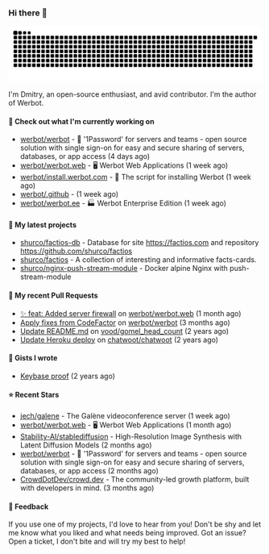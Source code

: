 ### Hi there 👋

![](https://github.com/shurco/shurco/raw/output/github-contribution-grid-snake.svg)

I'm Dmitry, an open-source enthusiast, and avid contributor. I'm the author of Werbot. 

#### 👷 Check out what I'm currently working on

- [werbot/werbot](https://github.com/werbot/werbot) - 🔑 &#39;1Password&#39; for servers and teams - open source solution with single sign-on for easy and secure sharing of servers, databases, or app access (4 days ago)
- [werbot/werbot.web](https://github.com/werbot/werbot.web) - 🖥  Werbot Web Applications (1 week ago)
- [werbot/install.werbot.com](https://github.com/werbot/install.werbot.com) - 🚀 The script for installing Werbot (1 week ago)
- [werbot/.github](https://github.com/werbot/.github) -  (1 week ago)
- [werbot/werbot.ee](https://github.com/werbot/werbot.ee) - 🏭 Werbot Enterprise Edition (1 week ago)

#### 🌱 My latest projects

- [shurco/factios-db](https://github.com/shurco/factios-db) - Database for site https://factios.com and repository https://github.com/shurco/factios
- [shurco/factios](https://github.com/shurco/factios) - A collection of interesting and informative facts-cards.
- [shurco/nginx-push-stream-module](https://github.com/shurco/nginx-push-stream-module) - Docker alpine Nginx with push-stream-module

#### 🔨 My recent Pull Requests

- [✨ feat: Added server firewall](https://github.com/werbot/werbot.web/pull/3) on [werbot/werbot.web](https://github.com/werbot/werbot.web) (1 month ago)
- [Apply fixes from CodeFactor](https://github.com/werbot/werbot/pull/3) on [werbot/werbot](https://github.com/werbot/werbot) (3 months ago)
- [Update README.md](https://github.com/vood/gomel_head_count/pull/1) on [vood/gomel_head_count](https://github.com/vood/gomel_head_count) (2 years ago)
- [Update Heroku deploy](https://github.com/chatwoot/chatwoot/pull/1030) on [chatwoot/chatwoot](https://github.com/chatwoot/chatwoot) (2 years ago)

#### 📓 Gists I wrote

- [Keybase proof](https://gist.github.com/959752bb9b046d792e71ca185f48d641) (2 years ago)

#### ⭐ Recent Stars

- [jech/galene](https://github.com/jech/galene) - The Galène videoconference server (1 week ago)
- [werbot/werbot.web](https://github.com/werbot/werbot.web) - 🖥  Werbot Web Applications (1 month ago)
- [Stability-AI/stablediffusion](https://github.com/Stability-AI/stablediffusion) - High-Resolution Image Synthesis with Latent Diffusion Models (2 months ago)
- [werbot/werbot](https://github.com/werbot/werbot) - 🔑 &#39;1Password&#39; for servers and teams - open source solution with single sign-on for easy and secure sharing of servers, databases, or app access (2 months ago)
- [CrowdDotDev/crowd.dev](https://github.com/CrowdDotDev/crowd.dev) - The community-led growth platform, built with developers in mind. (3 months ago)

#### 💬 Feedback

If you use one of my projects, I'd love to hear from you! Don't be shy and let me know what you liked
and what needs being improved. Got an issue? Open a ticket, I don't bite and will try my best to help!
